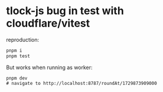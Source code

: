 # tlock-js bug in test with cloudflare/vitest

reproduction:

```bash
pnpm i
pnpm test
```

But works when running as worker:

```
pnpm dev
# navigate to http://localhost:8787/roundAt/1729873909000
```
